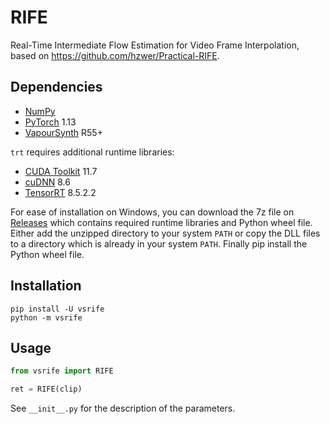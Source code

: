 # RIFE
Real-Time Intermediate Flow Estimation for Video Frame Interpolation, based on https://github.com/hzwer/Practical-RIFE.


## Dependencies
- [NumPy](https://numpy.org/install)
- [PyTorch](https://pytorch.org/get-started) 1.13
- [VapourSynth](http://www.vapoursynth.com/) R55+

`trt` requires additional runtime libraries:
- [CUDA Toolkit](https://developer.nvidia.com/cuda-toolkit) 11.7
- [cuDNN](https://developer.nvidia.com/cudnn) 8.6
- [TensorRT](https://developer.nvidia.com/tensorrt) 8.5.2.2

For ease of installation on Windows, you can download the 7z file on [Releases](https://github.com/HolyWu/vs-rife/releases) which contains required runtime libraries and Python wheel file. Either add the unzipped directory to your system `PATH` or copy the DLL files to a directory which is already in your system `PATH`. Finally pip install the Python wheel file.


## Installation
```
pip install -U vsrife
python -m vsrife
```


## Usage
```python
from vsrife import RIFE

ret = RIFE(clip)
```

See `__init__.py` for the description of the parameters.
